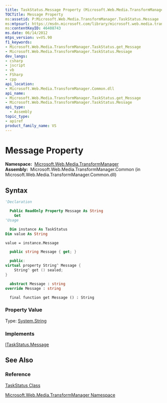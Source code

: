 ```yaml
---
title: TaskStatus.Message Property (Microsoft.Web.Media.TransformManager)
TOCTitle: Message Property
ms:assetid: P:Microsoft.Web.Media.TransformManager.TaskStatus.Message
ms:mtpsurl: https://msdn.microsoft.com/library/microsoft.web.media.transformmanager.taskstatus.message(v=VS.90)
ms:contentKeyID: 46408743
ms.date: 06/14/2012
mtps_version: v=VS.90
f1_keywords:
- Microsoft.Web.Media.TransformManager.TaskStatus.get_Message
- Microsoft.Web.Media.TransformManager.TaskStatus.Message
dev_langs:
- csharp
- jscript
- vb
- FSharp
- cpp
api_location:
- Microsoft.Web.Media.TransformManager.Common.dll
api_name:
- Microsoft.Web.Media.TransformManager.TaskStatus.get_Message
- Microsoft.Web.Media.TransformManager.TaskStatus.Message
api_type:
  - Assembly
topic_type:
- apiref
product_family_name: VS
---
```


# Message Property

**Namespace:**  [Microsoft.Web.Media.TransformManager](microsoft-web-media-transformmanager-namespace.md)  
**Assembly:**  Microsoft.Web.Media.TransformManager.Common (in Microsoft.Web.Media.TransformManager.Common.dll)

## Syntax

```vb
'Declaration

  Public ReadOnly Property Message As String
    Get
'Usage

  Dim instance As TaskStatus
Dim value As String

value = instance.Message
```

```csharp
  public string Message { get; }
```

```cpp
  public:
virtual property String^ Message {
    String^ get () sealed;
}
```

``` fsharp
  abstract Message : string
override Message : string
```

```jscript
  final function get Message () : String
```

### Property Value

Type: [System.String](https://msdn.microsoft.com/library/s1wwdcbf)  

### Implements

[ITaskStatus.Message](itaskstatus-message-property-microsoft-web-media-transformmanager.md)  

## See Also

### Reference

[TaskStatus Class](taskstatus-class-microsoft-web-media-transformmanager.md)

[Microsoft.Web.Media.TransformManager Namespace](microsoft-web-media-transformmanager-namespace.md)

